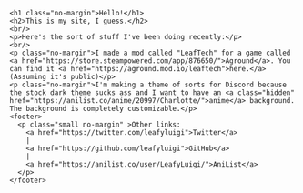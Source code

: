 <html>
  <head>
    <link rel="stylesheet" href="style.css">
  </head>
  <body>

    <h1 class="no-margin">Hello!</h1>
    <h2>This is my site, I guess.</h2>
    <br/>
    <p>Here's the sort of stuff I've been doing recently:</p>
    <br/>
    <p class="no-margin">I made a mod called "LeafTech" for a game called <a href="https://store.steampowered.com/app/876650/">Aground</a>. You can find it <a href="https://aground.mod.io/leaftech">here.</a> (Assuming it's public)</p>
    <p class="no-margin">I'm making a theme of sorts for Discord because the stock dark theme sucks ass and I want to have an <a class="hidden" href="https://anilist.co/anime/20997/Charlotte/">anime</a> background. The background is completely customizable.</p>
    <footer>
      <p class="small no-margin" >Other links:
        <a href="https://twitter.com/leafyluigi">Twitter</a>
        |
        <a href="https://github.com/leafyluigi">GitHub</a>
        |
        <a href="https://anilist.co/user/LeafyLuigi/">AniList</a>
      </p>
    </footer>

  </body>
</html>
